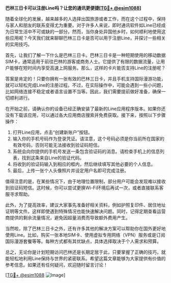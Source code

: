 **巴林三日卡可以注册Line吗？让您的通讯更便捷[[TG💪+ @esim1088](https://t.me/s/esim1088)]**

随着全球化的发展，越来越多的人选择出国旅游或者工作，而在这个过程中，保持与家人和朋友的联系变得尤为重要。对于许多人来说，即时通讯软件如Line已经成为日常生活中不可或缺的一部分。然而，当你身处异国他乡时，如何顺利地使用这些应用呢？今天我们就来聊聊巴林三日卡是否可以用于注册Line，并探讨一些相关的实用技巧。

首先，让我们了解一下什么是巴林三日卡。巴林三日卡是一种短期使用的移动数据SIM卡，通常适用于前往巴林的游客或商务人士。它提供了有限的数据流量，让用户能够在短时间内享受高速上网服务。那么，这样的卡片能否支持Line的注册呢？

答案是肯定的！只要你拥有一张有效的巴林三日卡，并且手机支持国际漫游功能，就可以轻松完成Line的注册过程。不过，在实际操作中，可能会遇到一些小问题，比如网络连接不稳定或者语言设置不当等。因此，我们需要提前做好准备，确保一切顺利进行。

在开始之前，请确认你的设备已经正确安装了最新的Line应用程序版本。如果你还没有下载该应用，可以通过各大应用商店搜索并免费获取。接下来，按照以下步骤操作：

1. 打开Line应用，点击“创建新账户”按钮。
2. 输入你的手机号码作为登录凭证。请注意，这个号码必须是你当前所在国家的有效号码，否则可能无法接收到验证码短信。
3. 系统会向你提供的手机号发送一条包含验证码的消息。请检查手机上的信息列表，找到这条来自Line的验证代码。
4. 将收到的验证码输入到相应的框内，然后继续填写其他必要的个人信息。
5. 最后，上传一张个人头像照片并设定用户名即可完成注册。

值得注意的是，在某些情况下，由于地理位置限制，部分用户可能会发现难以接收到验证码短信。这时候，你可以尝试更换Wi-Fi环境后再试一次，或者直接联系客服寻求帮助。

此外，为了提高效率，建议大家事先准备好相关资料，例如护照复印件、居住地址证明等文件。这样即使遇到特殊情况也能快速解决问题。同时，记得定期查看运营商提供的剩余流量情况，避免因超量消费而导致额外费用产生。

当然啦，除了巴林三日卡之外，还有许多其他的解决方案可以帮助你在国外更好地使用Line。比如，购买一张本地SIM卡、使用虚拟专用网络（VPN）服务或是订阅国际漫游套餐等等。每种方式都有其优缺点，具体选择取决于个人需求和预算。

总之，无论你是计划短期访问巴林还是长期定居于此，只要掌握了正确的技巧，就能轻松地利用Line保持与世界的紧密联系。希望这篇文章能够为大家提供有价值的参考信息。如果还有任何疑问，欢迎随时留言讨论！

[[TG💪+ @esim1088](https://t.me/s/esim1088) ![Image](https://i.postimg.cc/4NQfJmqS/Snipaste-2025-05-13-00-14-12.png)]